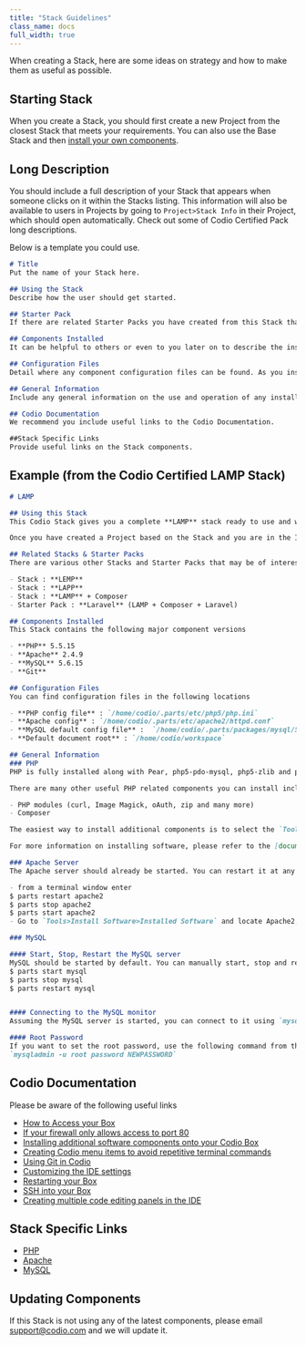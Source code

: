 ```yaml
---
title: "Stack Guidelines"
class_name: docs
full_width: true
---
```


When creating a Stack, here are some ideas on strategy and how to make them as useful as possible.

## Starting Stack
When you create a Stack, you should first create a new Project from the closest Stack that meets your requirements. You can also use the Base Stack and then [install your own components](/docs/ide/boxes/installsw/box-parts/).


## Long Description
You should include a full description of your Stack that appears when someone clicks on it within the Stacks listing. This information will also be available to users in Projects by going to `Project>Stack Info` in their Project, which should open automatically. Check out some of Codio Certified Pack long descriptions.

Below is a template you could use.

```markdown
# Title
Put the name of your Stack here.

## Using the Stack
Describe how the user should get started.

## Starter Pack
If there are related Starter Packs you have created from this Stack that include code files, detail them here.

## Components Installed
It can be helpful to others or even to you later on to describe the installed Components and versions.

## Configuration Files
Detail where any component configuration files can be found. As you install components from `Tools>Install Software` a log file of all this information will be opened.

## General Information
Include any general information on the use and operation of any installed components.

## Codio Documentation
We recommend you include useful links to the Codio Documentation.

##Stack Specific Links
Provide useful links on the Stack components.
```

## Example (from the Codio Certified LAMP Stack)

```markdown
# LAMP

## Using this Stack
This Codio Stack gives you a complete **LAMP** stack ready to use and with all services up and running. To use this Stack, press the `USE STACK` button at the top right of the page.

Once you have created a Project based on the Stack and you are in the IDE, you can find the information contained in this file by going to `Project>Stack Info` in your Project.

## Related Stacks & Starter Packs
There are various other Stacks and Starter Packs that may be of interest. Please search the listing for

- Stack : **LEMP**
- Stack : **LAPP**
- Stack : **LAMP** + Composer
- Starter Pack : **Laravel** (LAMP + Composer + Laravel)

## Components Installed
This Stack contains the following major component versions

- **PHP** 5.5.15
- **Apache** 2.4.9
- **MySQL** 5.6.15
- **Git**

## Configuration Files
You can find configuration files in the following locations

- **PHP config file** : `/home/codio/.parts/etc/php5/php.ini`
- **Apache config** : `/home/codio/.parts/etc/apache2/httpd.conf`
- **MySQL default config file** :  `/home/codio/.parts/packages/mysql/5.6.15/my-new.cnf`
- **Default document root** : `/home/codio/workspace`

## General Information
### PHP
PHP is fully installed along with Pear, php5-pdo-mysql, php5-zlib and php5-gd.

There are many other useful PHP related components you can install including

- PHP modules (curl, Image Magick, oAuth, zip and many more)
- Composer

The easiest way to install additional components is to select the `Tools->Install Software` option and then search for 'PHP'. You will see a full list of installable modules.

For more information on installing software, please refer to the [documentation](/docs/ide/boxes/installsw/box-parts/).

### Apache Server
The Apache server should already be started. You can restart it at any time in the following ways

- from a terminal window enter
$ parts restart apache2
$ parts stop apache2
$ parts start apache2
- Go to `Tools>Install Software>Installed Software` and locate Apache2, from where you can stop, start or restart the service.

### MySQL

#### Start, Stop, Restart the MySQL server
MySQL should be started by default. You can manually start, stop and restart the MySQL server with the from the `Tools->Install Software` menu or using the following terminal commands
$ parts start mysql
$ parts stop mysql
$ parts restart mysql


#### Connecting to the MySQL monitor
Assuming the MySQL server is started, you can connect to it using `mysql` from the terminal. Exit using `ctrl+c`.

#### Root Password
If you want to set the root password, use the following command from the terminal
`mysqladmin -u root password NEWPASSWORD`
```

## Codio Documentation
Please be aware of the following useful links

- [How to Access your Box](/docs/ide/boxes/)
- [If your firewall only allows access to port 80](/docs/ide/boxes/access/ext-access/)
- [Installing additional software components onto your Codio Box](/docs/ide/boxes/installsw/box-parts/)
- [Creating Codio menu items to avoid repetitive terminal commands](/docs/ide/boxes/runmenu/)
- [Using Git in Codio](/docs/ide/editing/git/)
- [Customizing the IDE settings](/docs/ide/customization/)
- [Restarting your Box](/docs/ide/boxes/restart-reset/)
- [SSH into your Box](/docs/ide/boxes/access/ssh-access/)
- [Creating multiple code editing panels in the IDE](/docs/ide/panels/)

## Stack Specific Links

- [PHP](http://php.net)
- [Apache](http://httpd.apache.org)
- [MySQL](http://dev.mysql.com)

## Updating Components
If this Stack is not using any of the latest components, please email support@codio.com and we will update it.
